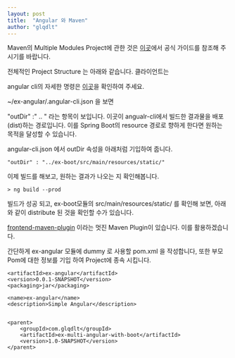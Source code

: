 ```yaml
---
layout: post
title:  "Angular 와 Maven"
author: "glqdlt"
---
```



Maven의 Multiple Modules Project에 관한 것은 [이곳](https://maven.apache.org/guides/mini/guide-multiple-modules.html)에서 공식 가이드를 참조해 주시기를 바랍니다.

전체적인 Project Structure 는 아래와 같습니다.
클라이언트는 



angular cli의 자세한 명령은 [이곳](https://github.com/angular/angular-cli/wiki)을 확인하여 주세요.


~/ex-angular/.angular-cli.json 을 보면

"outDir" :" .. "
라는 항목이 보입니다. 이곳이 angualr-cli에서 빌드한 결과물을 배포(dist)하는 경로입니다.
이를 Spring Boot의 resource 경로로 향하게 한다면 원하는 목적을 달성할 수 있습니다.

angular-cli.json 에서 outDir 속성을 아래처럼 기입하여 줍니다.

<code>"outDir" : "../ex-boot/src/main/resources/static/"</code>

이제 빌드를 해보고, 원하는 결과가 나오는 지 확인해봅니다.

    > ng build --prod

빌드가 성공 되고, ex-boot모듈의 src/main/resources/static/ 를 확인해 보면, 아래와 같이 distribute 된 것을 확인할 수가 있습니다.






[frontend-maven-plugin](https://github.com/eirslett/frontend-maven-plugin) 이라는 멋진 Maven Plugin이 있습니다. 이를 활용하겠습니다.

간단하게 ex-angular 모듈에 dummy 로 사용할 pom.xml 을 작성합니다, 또한 부모 Pom에 대한 정보를 기입 하여 Project에 종속 시킵니다.


    <artifactId>ex-angular</artifactId>
    <version>0.0.1-SNAPSHOT</version>
    <packaging>jar</packaging>

    <name>ex-angular</name>
    <description>Simple Angular</description>


    <parent>
        <groupId>com.glqdlt</groupId>
        <artifactId>ex-multi-angular-with-boot</artifactId>
        <version>1.0-SNAPSHOT</version>
    </parent>



